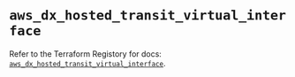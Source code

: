# `aws_dx_hosted_transit_virtual_interface`

Refer to the Terraform Registory for docs: [`aws_dx_hosted_transit_virtual_interface`](https://www.terraform.io/docs/providers/aws/r/dx_hosted_transit_virtual_interface).
